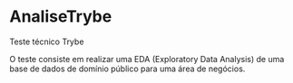 # AnaliseTrybe

Teste técnico Trybe

O teste consiste em realizar uma EDA (Exploratory Data Analysis) de uma base de dados de domínio público para uma área de negócios.
